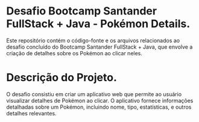 # Desafio Bootcamp Santander FullStack + Java - Pokémon Details.

Este repositório contém o código-fonte e os arquivos relacionados ao desafio concluído do Bootcamp Santander FullStack + Java, que envolve a criação de detalhes sobre os Pokémon ao clicar neles.

# Descrição do Projeto.

O desafio consistiu em criar um aplicativo web que permite ao usuário visualizar detalhes de Pokémon ao clicar. O aplicativo fornece informações detalhadas sobre um Pokémon, incluindo nome, tipo, estatísticas, e outros detalhes relevantes.
